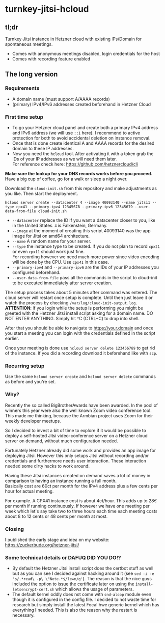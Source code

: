 # turnkey-jitsi-hcloud


## tl;dr
Turnkey Jitsi instance in Hetzner cloud with existing IPs/Domain for spontaneous meetings.

- Comes with anonymous meetings disabled, login credentials for the host
- Comes with recording feature enabled

## The long version

### Requirements

- A domain name (must support A/AAAA records)
- (primary) IPv4/IPv6 addresses created beforehand in Hetzner Cloud

### First time setup

- To go your Hetzner cloud panel and create both a primary IPv4 address and IPv6 address (we will use `::1` here). I recommend to active protection for both to avoid accidental deletion on instance removal.
- Once that is done create identical A and AAAA records for the desired domain to these IP addresses.  
- Now you need the `hcloud` tool. After activating it with a token grab the IDs of your IP addresses as we will need them later.  
For reference check here: <https://github.com/hetznercloud/cli>

__Make sure the lookup for your DNS records works before you proceed.__ Have a big cup of coffee, go for a walk or sleep a night over.

Download the `cloud-init.sh` from this repository and make adjustments as you like.
Then start the deployment.  

```
hcloud server create --datacenter 4 --image 40093140 --name jitsi1 --type cpx41 --primary-ipv4 12345678 --primary-ipv6 12345679 --user-data-from-file cloud-init.sh
```

- `--datacenter` replace the ID if you want a datacenter closer to you, like in the United States. `4` is Falkenstein, Germany.  
- `--image` at the moment of creating this script 40093140 was the app image for Jitsi on amd64 architecture.  
- `--name` A random name for your server.  
- `--type` the instance type to be created. If you do not plan to record `cpx21` or even `cpx11` should work just fine.  
For recording however we need much more power since video encoding will be done by the CPU. Use `cpx41` in this case.
- `--primary-ipv4` and `--primary-ipv6` are the IDs of your IP addresses you configured beforehand.  
- `--user-data-from-file` pass all the commands in the script to cloud-init to be executed immediately after server creation.

The setup process takes about 5 minutes after command was entered. The cloud server will restart once setup is complete. Until then just leave it or watch the process by checking `/var/log/cloud-init-output.log`.  
**ATTENTION**: If you login while the setup is performing you might be greeted with the Hetzner Jitsi install script asking for a domain name. DO NOT ENTER ANYTHING. Simply hit ^C (CTRL+C) to drop into shell.

After that you should be able to navigate to https://your.domain and once you start a meeting you can login with the credentials defined in the script earlier.

Once your meeting is done use `hcloud server delete 123456789` to get rid of the instance. If you did a recording download it beforehand like with `scp`.

### Recurring setup

Use the same `hcloud server create`  and `hcloud server delete` commands as before and you're set.

### Why?

Recently the so called BigBrotherAwards have been awarded. In the pool of winners this year were also the well known Zoom video conference tool. This made me thinking, because the Armbian project uses Zoom for their weekly developer meetups.

So I decided to invest a bit of time to explore if it would be possible to deploy a self-hosted Jitsi video-conference server on a Hetzner cloud server on demand, without much configuration needed.

Fortunately Hetzner already did some work and provides an app image for deploying Jitsi. However this only setups Jitsi without recording and/or credentials and furthermore needs user interaction. These interaction needed some dirty hacks to work around.

Having these Jitsi instances created on demand saves a lot of money in comparison to having an instance running a full month.  
Basically cost are 60ct per month for the IPv4 address plus a few cents per hour for actual meeting.  

For example. A CPX41 instance cost is about 4ct/hour. This adds up to 28€ per month if running continuously. If however we have one meeting per week which let's say take two to three hours each time each meeting costs about 8 to 12 cents or 48 cents per month at most.

### Closing

I published the early stage and idea on my website: https://zuckerbude.org/hetzner-jitsi/

### Some technical details or DAFUQ DID YOU DO!?

- By default the Hetzner Jitsi install script does the certbot stuff as well but as you can see I decided against hacking around it (see `sed -i -e 's/.*read\ -p\ \"Note.*$/le=n/g'`). The reason is that the nice guys included the option to issue the certificate later on using the `install-letsencrypt-cert.sh` which allows the usage of parameters.
- The default kernel oddly does not come with `snd-aloop` module even though it is configured in the config file. I decided to not waste time for research but simply install the latest Focal hwe generic kernel which has everything I needed. This is also the reason why the restart is necessary.